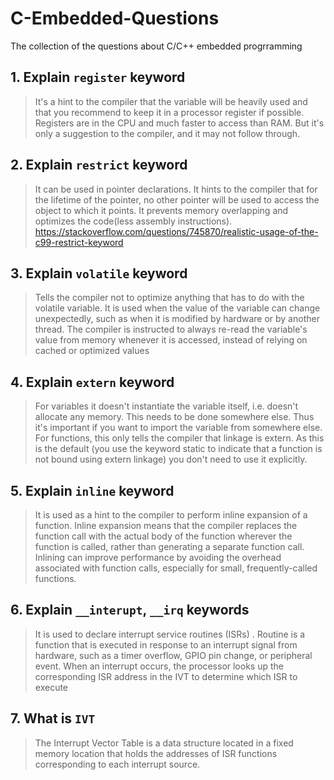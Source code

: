 # C-Embedded-Questions
The collection of the questions about C/C++ embedded progrramming

## 1. Explain `register` keyword
> It's a hint to the compiler that the variable will be heavily used and that you recommend to keep it in a processor register if possible.
> Registers are in the CPU and much faster to access than RAM. But it's only a suggestion to the compiler, and it may not follow through.

## 2. Explain `restrict` keyword
> It can be used in pointer declarations. It hints to the compiler that for the lifetime of the pointer, no other pointer will be used to access the object to which it points.
> It prevents memory overlapping and optimizes the code(less assembly instructions).
> https://stackoverflow.com/questions/745870/realistic-usage-of-the-c99-restrict-keyword

## 3. Explain `volatile` keyword
> Tells the compiler not to optimize anything that has to do with the volatile variable.
> It is used when the value of the variable can change unexpectedly, such as when it is modified by hardware or by another thread. 
> The compiler is instructed to always re-read the variable's value from memory whenever it is accessed, instead of relying on cached or optimized values

## 4. Explain `extern` keyword
> For variables it doesn't instantiate the variable itself, i.e. doesn't allocate any memory. This needs to be done somewhere else. Thus it's important if you want to import the variable from somewhere else.
> For functions, this only tells the compiler that linkage is extern. As this is the default (you use the keyword static to indicate that a function is not bound using extern linkage) you don't need to use it explicitly.

## 5. Explain `inline` keyword
>  It is used as a hint to the compiler to perform inline expansion of a function.
>  Inline expansion means that the compiler replaces the function call with the actual body of the function wherever the function is called, rather than generating a separate function call.
>  Inlining can improve performance by avoiding the overhead associated with function calls, especially for small, frequently-called functions.

## 6. Explain `__interupt`, `__irq` keywords
> It is used to declare interrupt service routines (ISRs) . Routine is a function that is executed in response to an interrupt signal from hardware, such as a timer overflow, GPIO pin change, or peripheral event.
> When an interrupt occurs, the processor looks up the corresponding ISR address in the IVT to determine which ISR to execute

## 7. What is `IVT`
> The Interrupt Vector Table is a data structure located in a fixed memory location that holds the addresses of ISR functions corresponding to each interrupt source.
